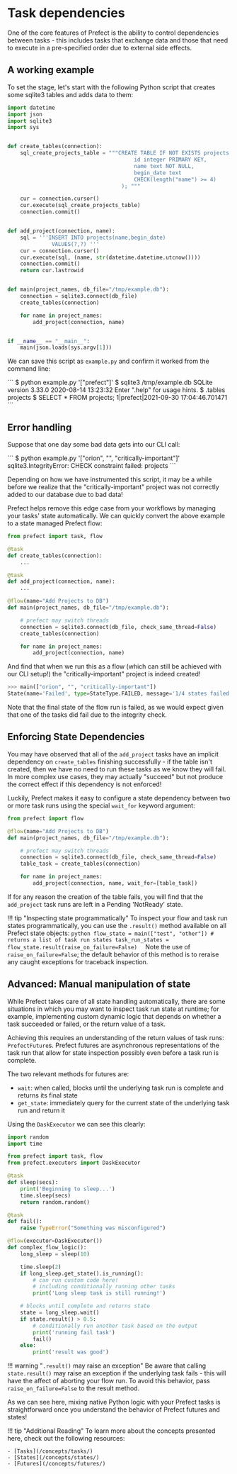# Task dependencies

One of the core features of Prefect is the ability to control dependencies between tasks - this includes tasks that exchange data and those that need to execute in a pre-specified order due to external side effects.


## A working example

To set the stage, let's start with the following Python script that creates some sqlite3 tables and adds data to them:

```python
import datetime
import json
import sqlite3
import sys


def create_tables(connection):
    sql_create_projects_table = """CREATE TABLE IF NOT EXISTS projects (
                                        id integer PRIMARY KEY,
                                        name text NOT NULL,
                                        begin_date text
                                        CHECK(length("name") >= 4)
                                    ); """

    cur = connection.cursor()
    cur.execute(sql_create_projects_table)
    connection.commit()


def add_project(connection, name):
    sql = '''INSERT INTO projects(name,begin_date)
              VALUES(?,?) '''
    cur = connection.cursor()
    cur.execute(sql, (name, str(datetime.datetime.utcnow())))
    connection.commit()
    return cur.lastrowid


def main(project_names, db_file="/tmp/example.db"):
    connection = sqlite3.connect(db_file) 
    create_tables(connection) 

    for name in project_names:
        add_project(connection, name)


if __name__ == "__main__":
    main(json.loads(sys.argv[1]))
```

We can save this script as `example.py` and confirm it worked from the command line:
<div class="termy">
```
$ python example.py '["prefect"]'
$ sqlite3 /tmp/example.db 
SQLite version 3.33.0 2020-08-14 13:23:32
Enter ".help" for usage hints.
$ .tables
projects
$ SELECT * FROM projects;
1|prefect|2021-09-30 17:04:46.701471
```
</div>

## Error handling

Suppose that one day some bad data gets into our CLI call:

<div class="termy">
```
$ python example.py '["orion", "", "critically-important"]'
sqlite3.IntegrityError: CHECK constraint failed: projects
```
</div>

Depending on how we have instrumented this script, it may be a while before we realize that the "critically-important" project was not correctly added to our database due to bad data!  

Prefect helps remove this edge case from your workflows by managing your tasks' state automatically.  We can quickly convert the above example to a state managed Prefect flow:

```python
from prefect import task, flow

@task
def create_tables(connection):
    ...

@task
def add_project(connection, name):
    ...

@flow(name="Add Projects to DB")
def main(project_names, db_file="/tmp/example.db"):

    # prefect may switch threads 
    connection = sqlite3.connect(db_file, check_same_thread=False) 
    create_tables(connection) 

    for name in project_names:
        add_project(connection, name)
```

And find that when we run this as a flow (which can still be achieved with our CLI setup!) the "critically-important" project is indeed created! 
```python
>>> main(["orion", "", "critically-important"])
State(name='Failed', type=StateType.FAILED, message='1/4 states failed.')
```

Note that the final state of the flow run is failed, as we would expect given that one of the tasks did fail due to the integrity check.

## Enforcing State Dependencies

You may have observed that all of the `add_project` tasks have an implicit dependency on `create_tables` finishing successfully - if the table isn't created, then we have no need to run these tasks as we know they will fail.  In more complex use cases, they may actually "succeed" but not produce the correct effect if this dependency is not enforced!

Luckily, Prefect makes it easy to configure a state dependency between two or more task runs using the special `wait_for` keyword argument:
```python
from prefect import flow

@flow(name="Add Projects to DB")
def main(project_names, db_file="/tmp/example.db"):

    # prefect may switch threads 
    connection = sqlite3.connect(db_file, check_same_thread=False) 
    table_task = create_tables(connection) 

    for name in project_names:
        add_project(connection, name, wait_for=[table_task])
```
If for any reason the creation of the table fails, you will find that the `add_project` task runs are left in a Pending 'NotReady' state.

!!! tip "Inspecting state programmatically"
    To inspect your flow and task run states programmatically, you can use the `.result()` method available on all Prefect state objects:
    ```python
    flow_state = main(["test", "other"])
    # returns a list of task run states
    task_run_states = flow_state.result(raise_on_failure=False) 
    ```
    Note the use of `raise_on_failure=False`; the default behavior of this method is to reraise any caught exceptions for traceback inspection.

## Advanced: Manual manipulation of state

While Prefect takes care of all state handling automatically, there are some situations in which you may want to inspect task run state at runtime; for example, implementing custom dynamic logic that depends on whether a task succeeded or failed, or the return value of a task.

Achieving this requires an understanding of the return values of task runs: `PrefectFuture`s.  Prefect futures are asynchronous representations of the task run that allow for state inspection possibly even before a task run is complete.

The two relevant methods for futures are:

- `wait`: when called, blocks until the underlying task run is complete and returns its final state
- `get_state`: immediately query for the current state of the underlying task run and return it

Using the `DaskExecutor` we can see this clearly:

```python
import random
import time

from prefect import task, flow
from prefect.executors import DaskExecutor

@task
def sleep(secs):
    print('Beginning to sleep...')
    time.sleep(secs)
    return random.random()

@task
def fail():
    raise TypeError("Something was misconfigured")

@flow(executor=DaskExecutor())
def complex_flow_logic():
    long_sleep = sleep(10)

    time.sleep(2)
    if long_sleep.get_state().is_running():
        # can run custom code here!
        # including conditionally running other tasks
        print('Long sleep task is still running!')

    # blocks until complete and returns state
    state = long_sleep.wait() 
    if state.result() > 0.5:
        # conditionally run another task based on the output
        print('running fail task')
        fail()
    else:
        print('result was good')
```

!!! warning "`.result()` may raise an exception"
    Be aware that calling `state.result()` may raise an exception if the underlying task fails - this will have the affect of aborting your flow run.  To avoid this behavior, pass `raise_on_failure=False` to the result method.

As we can see here, mixing native Python logic with your Prefect tasks is straightforward once you understand the behavior of Prefect futures and states!

!!! tip "Additional Reading"
    To learn more about the concepts presented here, check out the following resources:

    - [Tasks](/concepts/tasks/)
    - [States](/concepts/states/)
    - [Futures](/concepts/futures/)
